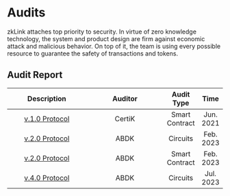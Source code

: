 # Audits

zkLink attaches top priority to security. In virtue of zero knowledge technology, the system and product design are firm against economic attack and malicious behavior. On top of it, the team is using every possible resource to guarantee the safety of transactions and tokens.

## Audit Report

<table><thead><tr><th width="187" align="center">Description</th><th width="188" align="center">Auditor</th><th align="center">Audit Type</th><th align="center">Time</th></tr></thead><tbody><tr><td align="center"><a href="https://github.com/zkLinkProtocol/zklink-audit-report">v.1.0 Protocol</a></td><td align="center">CertiK</td><td align="center">Smart Contract</td><td align="center">Jun. 2021</td></tr><tr><td align="center"><a href="https://static.zk.link/audit/ABDK_zkLink_Circuits_v_2_0.pdf">v.2.0 Protocol</a></td><td align="center">ABDK</td><td align="center">Circuits</td><td align="center">Feb. 2023</td></tr><tr><td align="center"><a href="https://static.zk.link/audit/ABDK_zkLink_Solidity_v_1_0.pdf">v.2.0 Protocol</a></td><td align="center">ABDK</td><td align="center">Smart Contract</td><td align="center">Feb. 2023</td></tr><tr><td align="center"><a href="https://static.zk.link/audit/ABDK_zkLink_CircuitsSmartContracts_v_4_0.pdf">v.4.0 Protocol</a></td><td align="center">ABDK</td><td align="center">Circuits</td><td align="center">Jul. 2023</td></tr></tbody></table>
